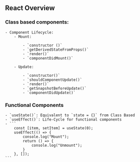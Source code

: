 ## React Overview

### Class based components: 

    - Component Lifecycle: 
        - Mount: 

            - `constructor ()`
            - `getDerivedStateFromProps()`
            - `render()`
            - `componentDidMount()`

        - Update: 

            - `constructor()`
            - `shouldComponentUpdate()`
            - `render()`
            - `getSnapshotBeforeUpdate()`
            - `componentDidUpdate()`

### Functional Components

    - `useState()`: Equivalent to `state = {}` from Class Based
    - `useEffect()`: Life-Cycle for functional components
    - ```
        const [item, setItem] = useState(0); 
        useEffect(() => {
            console.log("Mount"); 
            return () => {
                console.log("Unmount"); 
            }
        }, []); 
    ```